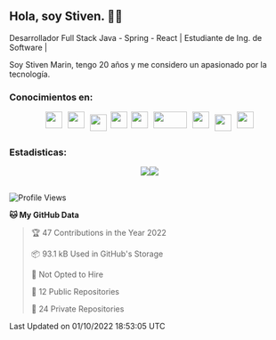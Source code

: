 ## Hola, soy Stiven. 👋👷
Desarrollador Full Stack Java - Spring - React | Estudiante de Ing. de Software | 

Soy Stiven Marin, tengo 20 años y me considero un apasionado por la tecnología.

### Conocimientos en: 
<div style="display: flex; flex-direction: row; justify-content: center;">
  <img src="https://cdn.svgporn.com/logos/html-5.svg" width="30px" height="30px" hspace="5"/>
  <img src="https://cdn.svgporn.com/logos/css-3.svg" width="30px" height="30px" hspace="5"/>
  <img src="https://cdn.svgporn.com/logos/javascript.svg" width="30px" height="30px" hspace="5" vspace="5"/>
  <img src="https://cdn.svgporn.com/logos/gulp.svg" width="30px" height="30px" hspace="2"/>
  <img src="https://cdn.svgporn.com/logos/java.svg" width="30px" height="30px" hspace="5"/>
  <img src="https://cdn.svgporn.com/logos/spring.svg" width="60px" height="30px" hspace="5"/>
  <img src="https://cdn.svgporn.com/logos/sass.svg" width="30px" height="30px" hspace="5"/>
  <img src="https://cdn.svgporn.com/logos/mysql.svg" width="30px" height="30px" hspace="5" vspace="5"/>
  <img src="https://cdn.svgporn.com/logos/linux-tux.svg" width="30px" height="30px" hspace="5"/>
</div>

### Estadisticas:
<div style="display: flex; flex-direction: row; justify-content: center;">
  <img src="https://wakatime.com/badge/user/76db4480-5b94-4fcb-bb5d-1e479cf94a0e.svg"/>
  <img src="https://visitor-badge.laobi.icu/badge?page_id=Stiven106.Stiven106"/>
</div>

<br>

<!--START_SECTION:waka-->
![Profile Views](http://img.shields.io/badge/Profile%20Views-0-blue)

**🐱 My GitHub Data** 

> 🏆 47 Contributions in the Year 2022
 > 
> 📦 93.1 kB Used in GitHub's Storage 
 > 
> 🚫 Not Opted to Hire
 > 
> 📜 12 Public Repositories 
 > 
> 🔑 24 Private Repositories  
 > 

 Last Updated on 01/10/2022 18:53:05 UTC
<!--END_SECTION:waka-->
